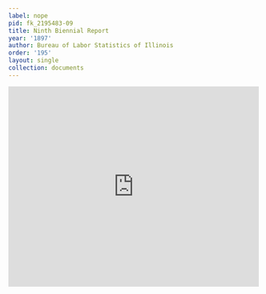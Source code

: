 ```yaml
---
label: nope
pid: fk_2195483-09
title: Ninth Biennial Report
year: '1897'
author: Bureau of Labor Statistics of Illinois
order: '195'
layout: single
collection: documents
---
```

<iframe src="https://northwestern.app.box.com/embed/s/5q1faenh6vs2r0o9pu0ct72i01wvcs7l?sortColumn=date&view=list" width="500" height="400" frameborder="0" allowfullscreen webkitallowfullscreen msallowfullscreen></iframe>

